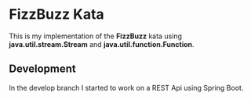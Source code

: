 # FizzBuzz Kata
This is my implementation of the **FizzBuzz** kata using **java.util.stream.Stream** and **java.util.function.Function**.

## Development
In the develop branch I started to work on a REST Api using Spring Boot.